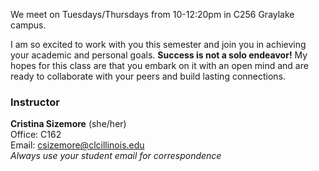 We meet on Tuesdays/Thursdays from 10-12:20pm in C256 Graylake campus.

I am so excited to work with you this semester and join you in achieving your academic and personal goals. **Success is not a solo endeavor!** My hopes for this class are that you embark on it with an open mind and are ready to collaborate with your peers and build lasting connections.

### Instructor
**Cristina Sizemore** (she/her)  
Office: C162  
Email: [csizemore@clcillinois.edu](mailto:csizemore@clcillinois.edu)  
*Always use your student email for correspondence*
